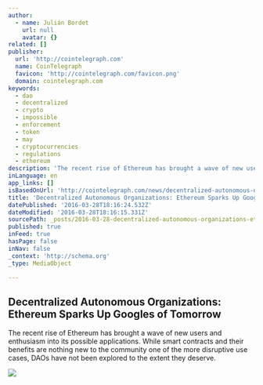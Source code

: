 ```yaml
---
author:
  - name: Julián Bordet
    url: null
    avatar: {}
related: []
publisher:
  url: 'http://cointelegraph.com'
  name: CoinTelegraph
  favicon: 'http://cointelegraph.com/favicon.png'
  domain: cointelegraph.com
keywords:
  - dao
  - decentralized
  - crypto
  - impossible
  - enforcement
  - token
  - may
  - cryptocurrencies
  - regulations
  - ethereum
description: 'The recent rise of Ethereum has brought a wave of new users and enthusiasm into its possible applications. While smart contracts and their benefits are nothing new to the community one of the more disruptive use cases, DAOs have not been explored to the extent they deserve.'
inLanguage: en
app_links: []
isBasedOnUrl: 'http://cointelegraph.com/news/decentralized-autonomous-organizations-ethereum-sparks-up-googles-of-tomorrow'
title: 'Decentralized Autonomous Organizations: Ethereum Sparks Up Googles of Tomorrow'
datePublished: '2016-03-28T18:16:24.532Z'
dateModified: '2016-03-28T18:16:15.331Z'
sourcePath: _posts/2016-03-28-decentralized-autonomous-organizations-ethereum-sparks-up-g.md
published: true
inFeed: true
hasPage: false
inNav: false
_context: 'http://schema.org'
_type: MediaObject

---
```

<article style=""><h1>Decentralized Autonomous Organizations: Ethereum Sparks Up Googles of Tomorrow</h1><p>The recent rise of Ethereum has brought a wave of new users and enthusiasm into its possible applications. While smart contracts and their benefits are nothing new to the community one of the more disruptive use cases, DAOs have not been explored to the extent they deserve.</p><img src="http://cointelegraph.com/images/725_aHR0cDovL2NvaW50ZWxlZ3JhcGguY29tL3N0b3JhZ2UvdXBsb2Fkcy92aWV3LzAxYzQ4NzlkZWM4MGQ0YzMzYTUyNDJlZDk5ODAwY2M4LmpwZw==.jpg" /></article>